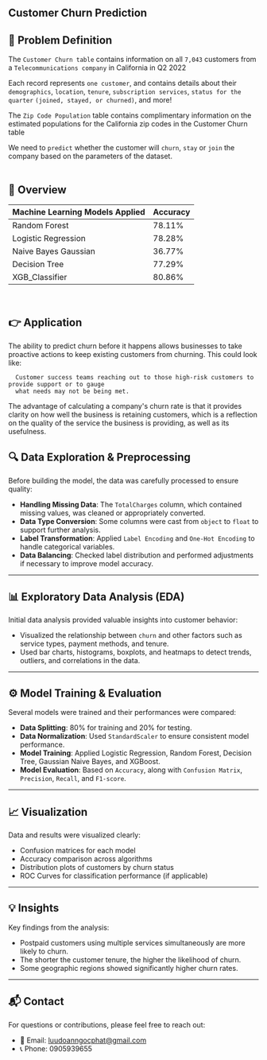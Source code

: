 ## Customer Churn Prediction



## 📌 Problem Definition
The `Customer Churn table` contains information on all `7,043` customers from a `Telecommunications company` in California in Q2 2022

Each record represents `one customer`, and contains details about their `demographics`, `location`, `tenure`, `subscription services`, `status for the quarter` `(joined, stayed, or churned)`, and more!

The `Zip Code Population` table contains complimentary information on the estimated populations for the California zip codes in the Customer Churn table

We need to `predict` whether the customer will `churn`, `stay` or `join` the company based on the parameters of the dataset.
<br><br>

## 📓 Overview

| Machine Learning Models Applied            | Accuracy |
| ----------------- | ------------------------------------------------------------------ |
| Random Forest | 78.11% |
| Logistic Regression | 78.28% |
| Naive Bayes Gaussian | 36.77% |
| Decision Tree | 77.29% |
| XGB_Classifier | 80.86% |

<br>

## 👉 Application

The ability to predict churn before it happens allows businesses to take proactive actions to keep existing customers from churning. This could look like: 
```
  Customer success teams reaching out to those high-risk customers to provide support or to gauge 
  what needs may not be being met.
```

The advantage of calculating a company's churn rate is that it provides clarity on how well the business is retaining customers, which is a reflection on the quality of the service the business is providing, as well as its usefulness.

## 🔍 Data Exploration & Preprocessing

Before building the model, the data was carefully processed to ensure quality:

- **Handling Missing Data**: The `TotalCharges` column, which contained missing values, was cleaned or appropriately converted.
- **Data Type Conversion**: Some columns were cast from `object` to `float` to support further analysis.
- **Label Transformation**: Applied `Label Encoding` and `One-Hot Encoding` to handle categorical variables.
- **Data Balancing**: Checked label distribution and performed adjustments if necessary to improve model accuracy.

---

## 📊 Exploratory Data Analysis (EDA)

Initial data analysis provided valuable insights into customer behavior:

- Visualized the relationship between `churn` and other factors such as service types, payment methods, and tenure.
- Used bar charts, histograms, boxplots, and heatmaps to detect trends, outliers, and correlations in the data.

---

## ⚙️ Model Training & Evaluation

Several models were trained and their performances were compared:

- **Data Splitting**: 80% for training and 20% for testing.
- **Data Normalization**: Used `StandardScaler` to ensure consistent model performance.
- **Model Training**: Applied Logistic Regression, Random Forest, Decision Tree, Gaussian Naive Bayes, and XGBoost.
- **Model Evaluation**: Based on `Accuracy`, along with `Confusion Matrix`, `Precision`, `Recall`, and `F1-score`.

---

## 📈 Visualization

Data and results were visualized clearly:

- Confusion matrices for each model  
- Accuracy comparison across algorithms  
- Distribution plots of customers by churn status  
- ROC Curves for classification performance (if applicable)

---

## 💡 Insights

Key findings from the analysis:

- Postpaid customers using multiple services simultaneously are more likely to churn.
- The shorter the customer tenure, the higher the likelihood of churn.
- Some geographic regions showed significantly higher churn rates.

---

## 📬 Contact

For questions or contributions, please feel free to reach out:

- 📧 Email: [luudoanngocphat@gmail.com](mailto:luudoanngocphat@gmail.com)  
- 📞 Phone: 0905939655

